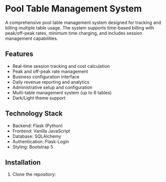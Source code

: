 # Pool Table Management System

A comprehensive pool table management system designed for tracking and billing multiple table usage. The system supports time-based billing with peak/off-peak rates, minimum time charging, and includes session management capabilities.

## Features

- Real-time session tracking and cost calculation
- Peak and off-peak rate management
- Business configuration interface
- Daily revenue reporting and analytics
- Administrative setup and configuration
- Multi-table management system (up to 6 tables)
- Dark/Light theme support

## Technology Stack

- Backend: Flask (Python)
- Frontend: Vanilla JavaScript
- Database: SQLAlchemy
- Authentication: Flask-Login
- Styling: Bootstrap 5

## Installation

1. Clone the repository: 